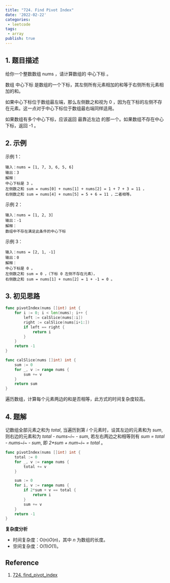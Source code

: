 ```yaml
---
title: "724. Find Pivot Index"
date: '2022-02-22'
categories:
 - leetcode
tags:
 - array
publish: true
---
```


## 1. 题目描述

给你一个整数数组 nums ，请计算数组的 中心下标 。

数组 中心下标 是数组的一个下标，其左侧所有元素相加的和等于右侧所有元素相加的和。

如果中心下标位于数组最左端，那么左侧数之和视为 0 ，因为在下标的左侧不存在元素。这一点对于中心下标位于数组最右端同样适用。

如果数组有多个中心下标，应该返回 最靠近左边 的那一个。如果数组不存在中心下标，返回 -1 。

## 2. 示例

示例 1：

```
输入：nums = [1, 7, 3, 6, 5, 6]
输出：3
解释：
中心下标是 3 。
左侧数之和 sum = nums[0] + nums[1] + nums[2] = 1 + 7 + 3 = 11 ，
右侧数之和 sum = nums[4] + nums[5] = 5 + 6 = 11 ，二者相等。
```

示例 2：

```
输入：nums = [1, 2, 3]
输出：-1
解释：
数组中不存在满足此条件的中心下标
```

示例 3：

```
输入：nums = [2, 1, -1]
输出：0
解释：
中心下标是 0 。
左侧数之和 sum = 0 ，（下标 0 左侧不存在元素），
右侧数之和 sum = nums[1] + nums[2] = 1 + -1 = 0 。
```

## 3. 初见思路

```go
func pivotIndex(nums []int) int {
    for i := 0; i < len(nums); i++ {
        left := calSlice(nums[:i])
        right := calSlice(nums[i+1:])
        if left == right {
            return i
        }
    }
    return -1
}

func calSlice(nums []int) int {
    sum := 0
    for _, v := range nums {
        sum += v
    }
    return sum
}
```

遍历数组，计算每个元素两边的和是否相等，此方式的时间复杂度较高。

## 4. 题解

记数组全部元素之和为 *total*, 当遍历到第 *i* 个元素时，设其左边的元素和为 *sum*, 则右边的元素和为 *total - nums~i~ - sum*, 若左右两边之和相等则有 *sum = total - nums~i~ - sum*, 即 *2\*sum + num~i~  =  total* 。

```go
func pivotIndex(nums []int) int {
    total := 0
    for _, v := range nums {
        total += v
    }

    sum := 0
    for i, v := range nums {
        if 2*sum + v == total {
            return i
        }
        sum += v
    }
    return -1
}
```

**复杂度分析**

- 时间复杂度：O(n)*O*(*n*)，其中 *n* 为数组的长度。
- 空间复杂度：O(1)*O*(1)。

## Reference

1. [724. find_pivot_index](https://leetcode-cn.com/problems/find-pivot-index/)